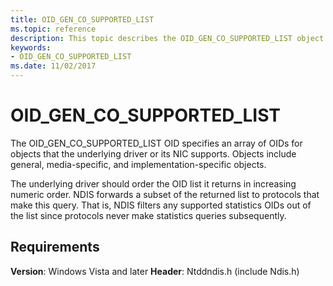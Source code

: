 ```yaml
---
title: OID_GEN_CO_SUPPORTED_LIST
ms.topic: reference
description: This topic describes the OID_GEN_CO_SUPPORTED_LIST object identifier (OID).
keywords:
- OID_GEN_CO_SUPPORTED_LIST
ms.date: 11/02/2017
---
```


# OID_GEN_CO_SUPPORTED_LIST

The OID_GEN_CO_SUPPORTED_LIST OID specifies an array of OIDs for objects that the underlying driver or its NIC supports. Objects include general, media-specific, and implementation-specific objects.

The underlying driver should order the OID list it returns in increasing numeric order. NDIS forwards a subset of the returned list to protocols that make this query. That is, NDIS filters any supported statistics OIDs out of the list since protocols never make statistics queries subsequently.

## Requirements

**Version**: Windows Vista and later
**Header**: Ntddndis.h (include Ndis.h)

